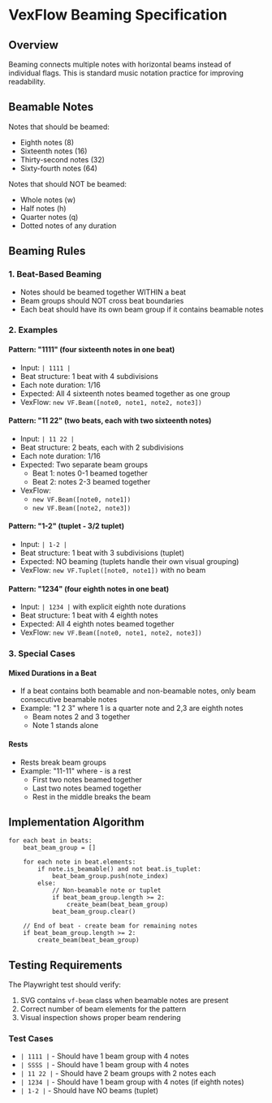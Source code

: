 # VexFlow Beaming Specification

## Overview
Beaming connects multiple notes with horizontal beams instead of individual flags. This is standard music notation practice for improving readability.

## Beamable Notes
Notes that should be beamed:
- Eighth notes (8)
- Sixteenth notes (16) 
- Thirty-second notes (32)
- Sixty-fourth notes (64)

Notes that should NOT be beamed:
- Whole notes (w)
- Half notes (h)
- Quarter notes (q)
- Dotted notes of any duration

## Beaming Rules

### 1. Beat-Based Beaming
- Notes should be beamed together WITHIN a beat
- Beam groups should NOT cross beat boundaries
- Each beat should have its own beam group if it contains beamable notes

### 2. Examples

#### Pattern: "1111" (four sixteenth notes in one beat)
- Input: `| 1111 |`
- Beat structure: 1 beat with 4 subdivisions
- Each note duration: 1/16
- Expected: All 4 sixteenth notes beamed together as one group
- VexFlow: `new VF.Beam([note0, note1, note2, note3])`

#### Pattern: "11 22" (two beats, each with two sixteenth notes)
- Input: `| 11 22 |`
- Beat structure: 2 beats, each with 2 subdivisions
- Each note duration: 1/16
- Expected: Two separate beam groups
  - Beat 1: notes 0-1 beamed together
  - Beat 2: notes 2-3 beamed together
- VexFlow: 
  - `new VF.Beam([note0, note1])`
  - `new VF.Beam([note2, note3])`

#### Pattern: "1-2" (tuplet - 3/2 tuplet)
- Input: `| 1-2 |`
- Beat structure: 1 beat with 3 subdivisions (tuplet)
- Expected: NO beaming (tuplets handle their own visual grouping)
- VexFlow: `new VF.Tuplet([note0, note1])` with no beam

#### Pattern: "1234" (four eighth notes in one beat)
- Input: `| 1234 |` with explicit eighth note durations
- Beat structure: 1 beat with 4 eighth notes
- Expected: All 4 eighth notes beamed together
- VexFlow: `new VF.Beam([note0, note1, note2, note3])`

### 3. Special Cases

#### Mixed Durations in a Beat
- If a beat contains both beamable and non-beamable notes, only beam consecutive beamable notes
- Example: "1 2 3" where 1 is a quarter note and 2,3 are eighth notes
  - Beam notes 2 and 3 together
  - Note 1 stands alone

#### Rests
- Rests break beam groups
- Example: "11-11" where - is a rest
  - First two notes beamed together
  - Last two notes beamed together
  - Rest in the middle breaks the beam

## Implementation Algorithm

```pseudocode
for each beat in beats:
    beat_beam_group = []
    
    for each note in beat.elements:
        if note.is_beamable() and not beat.is_tuplet:
            beat_beam_group.push(note_index)
        else:
            // Non-beamable note or tuplet
            if beat_beam_group.length >= 2:
                create_beam(beat_beam_group)
            beat_beam_group.clear()
    
    // End of beat - create beam for remaining notes
    if beat_beam_group.length >= 2:
        create_beam(beat_beam_group)
```

## Testing Requirements

The Playwright test should verify:
1. SVG contains `vf-beam` class when beamable notes are present
2. Correct number of beam elements for the pattern
3. Visual inspection shows proper beam rendering

### Test Cases
- `| 1111 |` - Should have 1 beam group with 4 notes
- `| SSSS |` - Should have 1 beam group with 4 notes  
- `| 11 22 |` - Should have 2 beam groups with 2 notes each
- `| 1234 |` - Should have 1 beam group with 4 notes (if eighth notes)
- `| 1-2 |` - Should have NO beams (tuplet)